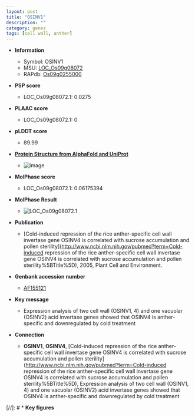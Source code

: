 ```yaml
---
layout: post
title: "OSINV1"
description: ""
category: genes
tags: [cell wall, anther]
---
```


* **Information**  
    + Symbol: OSINV1  
    + MSU: [LOC_Os09g08072](http://rice.plantbiology.msu.edu/cgi-bin/ORF_infopage.cgi?orf=LOC_Os09g08072)  
    + RAPdb: [Os09g0255000](http://rapdb.dna.affrc.go.jp/viewer/gbrowse_details/irgsp1?name=Os09g0255000)  

* **PSP score**  
    + LOC_Os09g08072.1: 0.0275 

* **PLAAC score**  
    + LOC_Os09g08072.1: 0 

* **pLDDT score**
    + 89.99

* **[Protein Structure from AlphaFold and UniProt](https://www.uniprot.org/uniprotkb/Q0J360/entry#structure)**
    + ![image](https://ricepsp.github.io/images/Q0/AF-Q0J360-F1.png)

* **MolPhase score**
    + LOC_Os09g08072.1: 0.06175394

* **MolPhase Result**
    + ![LOC_Os09g08072.1](https://304243504.github.io/Pictures/LOC_Os09g/LOC_Os09g08072.1.png)

* **Publication**  
    + [Cold-induced repression of the rice anther-specific cell wall invertase gene OSINV4 is correlated with sucrose accumulation and pollen sterility](http://www.ncbi.nlm.nih.gov/pubmed?term=Cold-induced repression of the rice anther-specific cell wall invertase gene OSINV4 is correlated with sucrose accumulation and pollen sterility%5BTitle%5D), 2005, Plant Cell and Environment.

* **Genbank accession number**  
    + [AF155121](http://www.ncbi.nlm.nih.gov/nuccore/AF155121)

* **Key message**  
    + Expression analysis of two cell wall (OSINV1, 4) and one vacuolar (OSINV2) acid invertase genes showed that OSINV4 is anther-specific and downregulated by cold treatment

* **Connection**  
    + __OSINV1__, __OSINV4__, [Cold-induced repression of the rice anther-specific cell wall invertase gene OSINV4 is correlated with sucrose accumulation and pollen sterility](http://www.ncbi.nlm.nih.gov/pubmed?term=Cold-induced repression of the rice anther-specific cell wall invertase gene OSINV4 is correlated with sucrose accumulation and pollen sterility%5BTitle%5D), Expression analysis of two cell wall (OSINV1, 4) and one vacuolar (OSINV2) acid invertase genes showed that OSINV4 is anther-specific and downregulated by cold treatment

[//]: # * **Key figures**  


